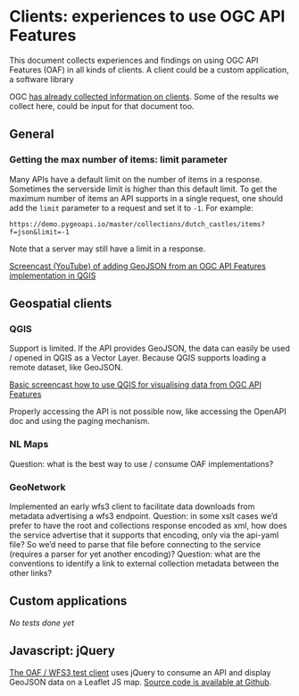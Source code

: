 # Clients: experiences to use OGC API Features
This document collects experiences and findings on using OGC API Features (OAF) in all kinds of clients. A client could be a custom application, a software library

OGC [has already collected information on clients](https://github.com/opengeospatial/WFS_FES/blob/master/implementations.md). Some of the results we collect here, could be input for that document too.

## General
### Getting the max number of items: limit parameter
Many APIs have a default limit on the number of items in a response. Sometimes the serverside limit is higher than this default limit. To get the maximum number of items an API supports in a single request, one should add the ```limit``` parameter to a request and set it to ```-1```. For example:

```
https://demo.pygeoapi.io/master/collections/dutch_castles/items?f=json&limit=-1
```

Note that a server may still have a limit in a response.

[Screencast (YouTube) of adding GeoJSON from an OGC API Features implementation in QGIS](https://www.youtube.com/watch?v=-PTHglQlfLE&feature=youtu.be)

## Geospatial clients
### QGIS
Support is limited. If the API provides GeoJSON, the data can easily be used / opened in QGIS as a Vector Layer. Because QGIS supports loading a remote dataset, like GeoJSON.

[Basic screencast how to use QGIS for visualising data from OGC API Features](https://www.youtube.com/watch?v=-PTHglQlfLE&feature=youtu.be)

Properly accessing the API is not possible now, like accessing the OpenAPI doc and using the paging mechanism.

### NL Maps
Question: what is the best way to use / consume OAF implementations?

### GeoNetwork
Implemented an early wfs3 client to facilitate data downloads from metadata advertising a wfs3 endpoint.
Question: in some xslt cases we’d prefer to have the root and collections response encoded as xml, how does the service advertise that it supports that encoding, only via the api-yaml file? So we’d need to parse that file before connecting to the service (requires a parser for yet another encoding)?
Question: what are the conventions to identify a link to external collection metadata between the other links?

## Custom applications
*No tests done yet*

## Javascript: jQuery
[The OAF / WFS3 test client](http://inspirelab.geonovum.nl/wfs3testclient/) uses jQuery to consume an API and display GeoJSON data on a Leaflet JS map. [Source code is available at Github](https://github.com/opengeogroep/ogc-api-features-testclient/).

